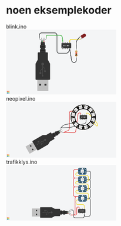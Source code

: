 # noen eksemplekoder

blink.ino<br>
<img src="https://github.com/udirbetalab/attiny/blob/master/files/ATtiny%20blink.png" width="300">
<br>
neopixel.ino<br>
<img src="https://github.com/udirbetalab/attiny/blob/master/files/ATtiny%20neopixel%20ring.png" width="300">
<br>
trafikklys.ino<br>
<img src="https://github.com/udirbetalab/attiny/blob/master/files/Trafikklys%20med%20ATTINY%20og%204%20neopixel.png" width="300">
